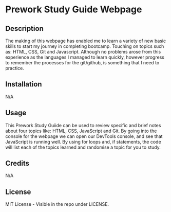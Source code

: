 # Prework Study Guide Webpage

## Description

The making of this webpage has enabled me to learn a variety of new basic skills to start my journey in completing bootcamp. Touching on topics such as: HTML, CSS, Git and Javascript. Although no problems arose from this experience as the languages I managed to learn quickly, however progress to remember the processes for the git/github, is something that I need to practice.

## Installation

N/A

## Usage

This Prework Study Guiide can be used to review specific and brief notes about four topics like: HTML, CSS, JavaScript and Git. By going into the console for the webpage we can open our DevTools console, and see that JavaScript is running well. By using for loops and, if statements, the code will list each of the topics learned and randomise a topic for you to study. 

## Credits

N/A

## License

MIT License - Visible in the repo under LICENSE.
